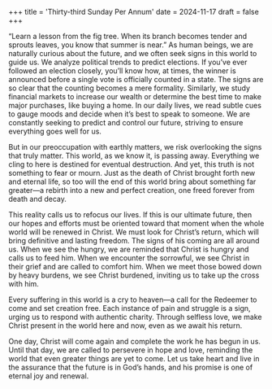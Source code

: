 +++
title = 'Thirty-third Sunday Per Annum'
date = 2024-11-17
draft = false
+++

“Learn a lesson from the fig tree. When its branch becomes tender and sprouts leaves, you know that summer is near.” As human beings, we are naturally curious about the future, and we often seek signs in this world to guide us. We analyze political trends to predict elections. If you’ve ever followed an election closely, you’ll know how, at times, the winner is announced before a single vote is officially counted in a state. The signs are so clear that the counting becomes a mere formality. Similarly, we study financial markets to increase our wealth or determine the best time to make major purchases, like buying a home. In our daily lives, we read subtle cues to gauge moods and decide when it’s best to speak to someone. We are constantly seeking to predict and control our future, striving to ensure everything goes well for us.
	

But in our preoccupation with earthly matters, we risk overlooking the signs that truly matter. This world, as we know it, is passing away. Everything we cling to here is destined for eventual destruction. And yet, this truth is not something to fear or mourn. Just as the death of Christ brought forth new and eternal life, so too will the end of this world bring about something far greater—a rebirth into a new and perfect creation, one freed forever from death and decay.

This reality calls us to refocus our lives. If this is our ultimate future, then our hopes and efforts must be oriented toward that moment when the whole world will be renewed in Christ. We must look for Christ’s return, which will bring definitive and lasting freedom. The signs of his coming are all around us. When we see the hungry, we are reminded that Christ is hungry and calls us to feed him. When we encounter the sorrowful, we see Christ in their grief and are called to comfort him. When we meet those bowed down by heavy burdens, we see Christ burdened, inviting us to take up the cross with him.
	

Every suffering in this world is a cry to heaven—a call for the Redeemer to come and set creation free. Each instance of pain and struggle is a sign, urging us to respond with authentic charity. Through selfless love, we make Christ present in the world here and now, even as we await his return.
	

One day, Christ will come again and complete the work he has begun in us. Until that day, we are called to persevere in hope and love, reminding the world that even greater things are yet to come. Let us take heart and live in the assurance that the future is in God’s hands, and his promise is one of eternal joy and renewal.